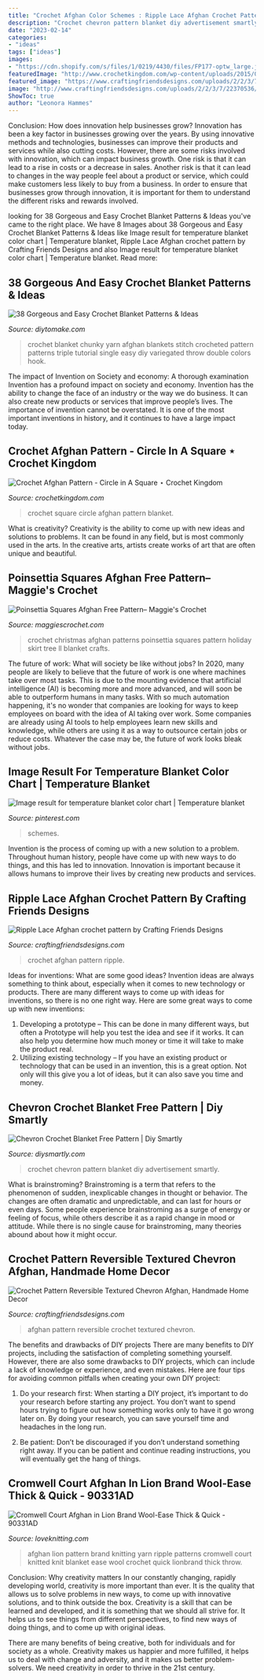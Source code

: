 ```yaml
---
title: "Crochet Afghan Color Schemes : Ripple Lace Afghan Crochet Pattern By Crafting Friends Designs"
description: "Crochet chevron pattern blanket diy advertisement smartly"
date: "2023-02-14"
categories:
- "ideas"
tags: ["ideas"]
images:
- "https://cdn.shopify.com/s/files/1/0219/4430/files/FP177-optw_large.jpg?9439454307017067102"
featuredImage: "http://www.crochetkingdom.com/wp-content/uploads/2015/07/circle-within-a-square-crochet-blanket.jpg"
featured_image: "https://www.craftingfriendsdesigns.com/uploads/2/2/3/7/22370536/s301327921570958069_p220_i7_w720.jpeg"
image: "http://www.craftingfriendsdesigns.com/uploads/2/2/3/7/22370536/s301327921570958069_p272_i4_w640.jpeg"
ShowToc: true
author: "Leonora Hammes"
---
```



Conclusion: How does innovation help businesses grow?
Innovation has been a key factor in businesses growing over the years. By using innovative methods and technologies, businesses can improve their products and services while also cutting costs. However, there are some risks involved with innovation, which can impact business growth. One risk is that it can lead to a rise in costs or a decrease in sales. Another risk is that it can lead to changes in the way people feel about a product or service, which could make customers less likely to buy from a business. In order to ensure that businesses grow through innovation, it is important for them to understand the different risks and rewards involved.

	

		
looking for 38 Gorgeous and Easy Crochet Blanket Patterns &amp; Ideas you've came to the right place. We have 8 Images about 38 Gorgeous and Easy Crochet Blanket Patterns &amp; Ideas like Image result for temperature blanket color chart | Temperature blanket, Ripple Lace Afghan crochet pattern by Crafting Friends Designs and also Image result for temperature blanket color chart | Temperature blanket. Read more:
		
    
## 38 Gorgeous And Easy Crochet Blanket Patterns &amp; Ideas

<img loading=lazy src="https://www.diytomake.com/wp-content/uploads/2017/02/Chunky-Blanket-DIY.jpg" onerror="this.onerror=null;this.src='https://tse1.mm.bing.net/th?id=OIP.d7tW6D3C-AO7FbZPY3Bm2wHaJ6&amp;pid=15.1';" alt="38 Gorgeous and Easy Crochet Blanket Patterns &amp; Ideas">

_Source: diytomake.com_

>crochet blanket chunky yarn afghan blankets stitch crocheted pattern patterns triple tutorial single easy diy variegated throw double colors hook. 

	

The impact of Invention on Society and economy: A thorough examination
Invention has a profound impact on society and economy. Invention has the ability to change the face of an industry or the way we do business. It can also create new products or services that improve people’s lives. The importance of invention cannot be overstated. It is one of the most important inventions in history, and it continues to have a large impact today.

    
## Crochet Afghan Pattern - Circle In A Square ⋆ Crochet Kingdom

<img loading=lazy src="http://www.crochetkingdom.com/wp-content/uploads/2015/07/circle-within-a-square-crochet-blanket.jpg" onerror="this.onerror=null;this.src='https://tse4.mm.bing.net/th?id=OIP.g-87t06PMZpbK9Q58CbP6wHaKI&amp;pid=15.1';" alt="Crochet Afghan Pattern - Circle in A Square ⋆ Crochet Kingdom">

_Source: crochetkingdom.com_

>crochet square circle afghan pattern blanket. 

	

What is creativity?
Creativity is the ability to come up with new ideas and solutions to problems. It can be found in any field, but is most commonly used in the arts. In the creative arts, artists create works of art that are often unique and beautiful.

    
## Poinsettia Squares Afghan Free Pattern– Maggie&#039;s Crochet

<img loading=lazy src="https://cdn.shopify.com/s/files/1/0219/4430/files/FP177-optw_large.jpg?9439454307017067102" onerror="this.onerror=null;this.src='https://tse4.mm.bing.net/th?id=OIP.8J6xxpXCN4ycERiYVUJRbQAAAA&amp;pid=15.1';" alt="Poinsettia Squares Afghan Free Pattern– Maggie&#039;s Crochet">

_Source: maggiescrochet.com_

>crochet christmas afghan patterns poinsettia squares pattern holiday skirt tree ll blanket crafts. 

	

The future of work: What will society be like without jobs?
In 2020, many people are likely to believe that the future of work is one where machines take over most tasks. This is due to the mounting evidence that artificial intelligence (AI) is becoming more and more advanced, and will soon be able to outperform humans in many tasks. With so much automation happening, it's no wonder that companies are looking for ways to keep employees on board with the idea of AI taking over work. Some companies are already using AI tools to help employees learn new skills and knowledge, while others are using it as a way to outsource certain jobs or reduce costs. Whatever the case may be, the future of work looks bleak without jobs.

    
## Image Result For Temperature Blanket Color Chart | Temperature Blanket

<img loading=lazy src="https://i.pinimg.com/736x/07/a4/a1/07a4a1caca830bd7d6aaced6528981c3.jpg" onerror="this.onerror=null;this.src='https://tse2.mm.bing.net/th?id=OIP.Ww5dURkW7URXYCGpRAkEhwHaQs&amp;pid=15.1';" alt="Image result for temperature blanket color chart | Temperature blanket">

_Source: pinterest.com_

>schemes. 

	

Invention is the process of coming up with a new solution to a problem. Throughout human history, people have come up with new ways to do things, and this has led to innovation. Innovation is important because it allows humans to improve their lives by creating new products and services.

    
## Ripple Lace Afghan Crochet Pattern By Crafting Friends Designs

<img loading=lazy src="http://www.craftingfriendsdesigns.com/uploads/2/2/3/7/22370536/s301327921570958069_p272_i4_w640.jpeg" onerror="this.onerror=null;this.src='https://tse1.mm.bing.net/th?id=OIP.ArI8p8_AmBzha_EDvXHiKwHaE8&amp;pid=15.1';" alt="Ripple Lace Afghan crochet pattern by Crafting Friends Designs">

_Source: craftingfriendsdesigns.com_

>crochet afghan pattern ripple. 

	

Ideas for inventions: What are some good ideas?
Invention ideas are always something to think about, especially when it comes to new technology or products. There are many different ways to come up with ideas for inventions, so there is no one right way. Here are some great ways to come up with new inventions: 
1. Developing a prototype – This can be done in many different ways, but often a Prototype will help you test the idea and see if it works. It can also help you determine how much money or time it will take to make the product real. 
2. Utilizing existing technology – If you have an existing product or technology that can be used in an invention, this is a great option. Not only will this give you a lot of ideas, but it can also save you time and money. 

    
## Chevron Crochet Blanket Free Pattern | Diy Smartly

<img loading=lazy src="http://www.diysmartly.com/wp-content/uploads/2016/10/Chevron-Crochet-Blanket-Pattern.jpg" onerror="this.onerror=null;this.src='https://tse2.mm.bing.net/th?id=OIP.VmALBeiQaxR9MlD6AQH5CgHaEh&amp;pid=15.1';" alt="Chevron Crochet Blanket Free Pattern | Diy Smartly">

_Source: diysmartly.com_

>crochet chevron pattern blanket diy advertisement smartly. 

	

What is brainstroming?
Brainstroming is a term that refers to the phenomenon of sudden, inexplicable changes in thought or behavior. The changes are often dramatic and unpredictable, and can last for hours or even days. Some people experience brainstroming as a surge of energy or feeling of focus, while others describe it as a rapid change in mood or attitude. While there is no single cause for brainstroming, many theories abound about how it might occur.

    
## Crochet Pattern Reversible Textured Chevron Afghan, Handmade Home Decor

<img loading=lazy src="https://www.craftingfriendsdesigns.com/uploads/2/2/3/7/22370536/s301327921570958069_p220_i7_w720.jpeg" onerror="this.onerror=null;this.src='https://tse3.mm.bing.net/th?id=OIP.4KG8sIYsTIai3SgvD75oIwHaJ4&amp;pid=15.1';" alt="Crochet Pattern Reversible Textured Chevron Afghan, Handmade Home Decor">

_Source: craftingfriendsdesigns.com_

>afghan pattern reversible crochet textured chevron. 

	

The benefits and drawbacks of DIY projects
There are many benefits to DIY projects, including the satisfaction of completing something yourself. However, there are also some drawbacks to DIY projects, which can include a lack of knowledge or experience, and even mistakes. Here are four tips for avoiding common pitfalls when creating your own DIY project:
1. Do your research first: When starting a DIY project, it’s important to do your research before starting any project. You don’t want to spend hours trying to figure out how something works only to have it go wrong later on. By doing your research, you can save yourself time and headaches in the long run.

2. Be patient: Don’t be discouraged if you don’t understand something right away. If you can be patient and continue reading instructions, you will eventually get the hang of things.

    
## Cromwell Court Afghan In Lion Brand Wool-Ease Thick &amp; Quick - 90331AD

<img loading=lazy src="https://isv-loveknitting.global.ssl.fastly.net/index.php/v1/images/9acbcaffe8002c5c88b23941ae7cbc08/5c50f49a-8556-4e92-a5d1-b0aa499a2375.jpg/0/-/1000x1000" onerror="this.onerror=null;this.src='https://tse2.mm.bing.net/th?id=OIP.suG9ykExkdyTGjSf6JOJPQHaLK&amp;pid=15.1';" alt="Cromwell Court Afghan in Lion Brand Wool-Ease Thick &amp; Quick - 90331AD">

_Source: loveknitting.com_

>afghan lion pattern brand knitting yarn ripple patterns cromwell court knitted knit blanket ease wool crochet quick lionbrand thick throw. 

	

Conclusion: Why creativity matters
In our constantly changing, rapidly developing world, creativity is more important than ever. It is the quality that allows us to solve problems in new ways, to come up with innovative solutions, and to think outside the box.
Creativity is a skill that can be learned and developed, and it is something that we should all strive for. It helps us to see things from different perspectives, to find new ways of doing things, and to come up with original ideas.

There are many benefits of being creative, both for individuals and for society as a whole. Creativity makes us happier and more fulfilled, it helps us to deal with change and adversity, and it makes us better problem-solvers. We need creativity in order to thrive in the 21st century.

